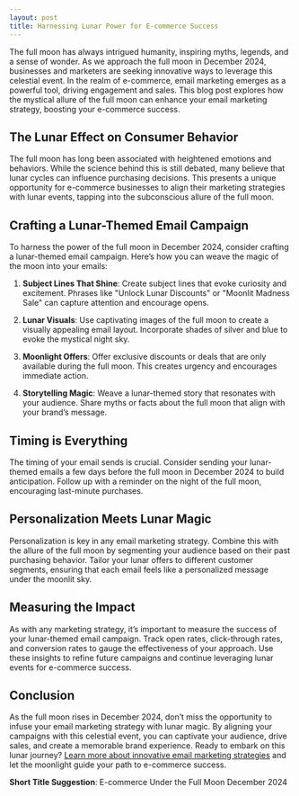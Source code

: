 ```yaml
---
layout: post
title: Harnessing Lunar Power for E-commerce Success
---
```



The full moon has always intrigued humanity, inspiring myths, legends, and a sense of wonder. As we approach the full moon in December 2024, businesses and marketers are seeking innovative ways to leverage this celestial event. In the realm of e-commerce, email marketing emerges as a powerful tool, driving engagement and sales. This blog post explores how the mystical allure of the full moon can enhance your email marketing strategy, boosting your e-commerce success.

## The Lunar Effect on Consumer Behavior

The full moon has long been associated with heightened emotions and behaviors. While the science behind this is still debated, many believe that lunar cycles can influence purchasing decisions. This presents a unique opportunity for e-commerce businesses to align their marketing strategies with lunar events, tapping into the subconscious allure of the full moon.

## Crafting a Lunar-Themed Email Campaign

To harness the power of the full moon in December 2024, consider crafting a lunar-themed email campaign. Here’s how you can weave the magic of the moon into your emails:

1. **Subject Lines That Shine**: Create subject lines that evoke curiosity and excitement. Phrases like "Unlock Lunar Discounts" or "Moonlit Madness Sale" can capture attention and encourage opens.

2. **Lunar Visuals**: Use captivating images of the full moon to create a visually appealing email layout. Incorporate shades of silver and blue to evoke the mystical night sky.

3. **Moonlight Offers**: Offer exclusive discounts or deals that are only available during the full moon. This creates urgency and encourages immediate action.

4. **Storytelling Magic**: Weave a lunar-themed story that resonates with your audience. Share myths or facts about the full moon that align with your brand’s message.

## Timing is Everything

The timing of your email sends is crucial. Consider sending your lunar-themed emails a few days before the full moon in December 2024 to build anticipation. Follow up with a reminder on the night of the full moon, encouraging last-minute purchases.

## Personalization Meets Lunar Magic

Personalization is key in any email marketing strategy. Combine this with the allure of the full moon by segmenting your audience based on their past purchasing behavior. Tailor your lunar offers to different customer segments, ensuring that each email feels like a personalized message under the moonlit sky.

## Measuring the Impact

As with any marketing strategy, it’s important to measure the success of your lunar-themed email campaign. Track open rates, click-through rates, and conversion rates to gauge the effectiveness of your approach. Use these insights to refine future campaigns and continue leveraging lunar events for e-commerce success.

## Conclusion

As the full moon rises in December 2024, don’t miss the opportunity to infuse your email marketing strategy with lunar magic. By aligning your campaigns with this celestial event, you can captivate your audience, drive sales, and create a memorable brand experience. Ready to embark on this lunar journey? [Learn more about innovative email marketing strategies](https://flizzgrowth.com) and let the moonlight guide your path to e-commerce success.

**Short Title Suggestion**: E-commerce Under the Full Moon December 2024